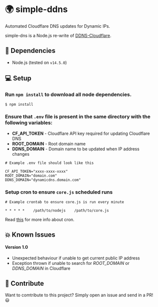 # 🌍 simple-ddns

Automated Cloudflare DNS updates for Dynamic IPs.

simple-dns is a Node.js re-write of [DDNS-Cloudflare](https://github.com/prechuthan/DDNS-CloudFlare).

## 🐣 Dependencies

- Node.js (tested on `v14.5.0`)

## 💻 Setup

### Run `npm install` to download all node dependencies.

```
$ npm install
```

### Ensure that `.env` file is present in the same directory with the following variables:

- **CF_API_TOKEN** - Cloudflare API key required for updating Cloudflare DNS
- **ROOT_DOMAIN** - Root domain name
- **DDNS_DOMAIN** - Domain name to be updated when IP address changes

```
# Example .env file should look like this

CF_API_TOKEN="xxxx-xxxx-xxxx"
ROOT_DOMAIN="domain.com"
DDNS_DOMAIN="dynamicdns.domain.com"
```

### Setup cron to ensure `core.js` scheduled runs

```
# Example crontab to ensure core.js is run every minute

* * * * *    /path/to/nodejs    /path/to/core.js
```

Read [this](https://www.ostechnix.com/a-beginners-guide-to-cron-jobs/) for more info about cron.

## 💥 Known Issues

#### Version 1.0

- Unexpected behaviour if unable to get current public IP address
- Exception thrown if unable to search for _ROOT_DOMAIN_ or _DDNS_DOMAIN_ in Cloudflare

## 🎉 Contribute

Want to comtribute to this project? Simply open an issue and send in a PR! 😃
